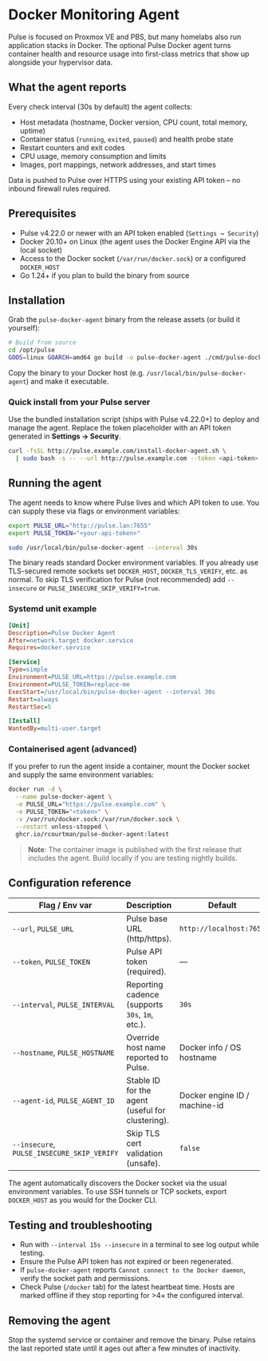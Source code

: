 # Docker Monitoring Agent

Pulse is focused on Proxmox VE and PBS, but many homelabs also run application stacks in Docker. The optional Pulse Docker agent turns container health and resource usage into first-class metrics that show up alongside your hypervisor data.

## What the agent reports

Every check interval (30s by default) the agent collects:

- Host metadata (hostname, Docker version, CPU count, total memory, uptime)
- Container status (`running`, `exited`, `paused`) and health probe state
- Restart counters and exit codes
- CPU usage, memory consumption and limits
- Images, port mappings, network addresses, and start times

Data is pushed to Pulse over HTTPS using your existing API token – no inbound firewall rules required.

## Prerequisites

- Pulse v4.22.0 or newer with an API token enabled (`Settings → Security`)
- Docker 20.10+ on Linux (the agent uses the Docker Engine API via the local socket)
- Access to the Docker socket (`/var/run/docker.sock`) or a configured `DOCKER_HOST`
- Go 1.24+ if you plan to build the binary from source

## Installation

Grab the `pulse-docker-agent` binary from the release assets (or build it yourself):

```bash
# Build from source
cd /opt/pulse
GOOS=linux GOARCH=amd64 go build -o pulse-docker-agent ./cmd/pulse-docker-agent
```

Copy the binary to your Docker host (e.g. `/usr/local/bin/pulse-docker-agent`) and make it executable.

### Quick install from your Pulse server

Use the bundled installation script (ships with Pulse v4.22.0+) to deploy and manage the agent. Replace the token placeholder with an API token generated in **Settings → Security**.

```bash
curl -fsSL http://pulse.example.com/install-docker-agent.sh \
  | sudo bash -s -- --url http://pulse.example.com --token <api-token>
```

## Running the agent

The agent needs to know where Pulse lives and which API token to use. You can supply these via flags or environment variables:

```bash
export PULSE_URL="http://pulse.lan:7655"
export PULSE_TOKEN="<your-api-token>"

sudo /usr/local/bin/pulse-docker-agent --interval 30s
```

The binary reads standard Docker environment variables. If you already use TLS-secured remote sockets set `DOCKER_HOST`, `DOCKER_TLS_VERIFY`, etc. as normal. To skip TLS verification for Pulse (not recommended) add `--insecure` or `PULSE_INSECURE_SKIP_VERIFY=true`.

### Systemd unit example

```ini
[Unit]
Description=Pulse Docker Agent
After=network.target docker.service
Requires=docker.service

[Service]
Type=simple
Environment=PULSE_URL=https://pulse.example.com
Environment=PULSE_TOKEN=replace-me
ExecStart=/usr/local/bin/pulse-docker-agent --interval 30s
Restart=always
RestartSec=5

[Install]
WantedBy=multi-user.target
```

### Containerised agent (advanced)

If you prefer to run the agent inside a container, mount the Docker socket and supply the same environment variables:

```bash
docker run -d \
  --name pulse-docker-agent \
  -e PULSE_URL="https://pulse.example.com" \
  -e PULSE_TOKEN="<token>" \
  -v /var/run/docker.sock:/var/run/docker.sock \
  --restart unless-stopped \
  ghcr.io/rcourtman/pulse-docker-agent:latest
```

> **Note**: The container image is published with the first release that includes the agent. Build locally if you are testing nightly builds.

## Configuration reference

| Flag / Env var          | Description                                               | Default         |
| ----------------------- | --------------------------------------------------------- | --------------- |
| `--url`, `PULSE_URL`    | Pulse base URL (http/https).                              | `http://localhost:7655` |
| `--token`, `PULSE_TOKEN`| Pulse API token (required).                               | —               |
| `--interval`, `PULSE_INTERVAL` | Reporting cadence (supports `30s`, `1m`, etc.).     | `30s`           |
| `--hostname`, `PULSE_HOSTNAME` | Override host name reported to Pulse.              | Docker info / OS hostname |
| `--agent-id`, `PULSE_AGENT_ID` | Stable ID for the agent (useful for clustering).   | Docker engine ID / machine-id |
| `--insecure`, `PULSE_INSECURE_SKIP_VERIFY` | Skip TLS cert validation (unsafe).     | `false`         |

The agent automatically discovers the Docker socket via the usual environment variables. To use SSH tunnels or TCP sockets, export `DOCKER_HOST` as you would for the Docker CLI.

## Testing and troubleshooting

- Run with `--interval 15s --insecure` in a terminal to see log output while testing.
- Ensure the Pulse API token has not expired or been regenerated.
- If `pulse-docker-agent` reports `Cannot connect to the Docker daemon`, verify the socket path and permissions.
- Check Pulse (`/docker` tab) for the latest heartbeat time. Hosts are marked offline if they stop reporting for >4× the configured interval.

## Removing the agent

Stop the systemd service or container and remove the binary. Pulse retains the last reported state until it ages out after a few minutes of inactivity.
